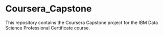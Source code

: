 # Coursera_Capstone
This repository contains the Coursera Capstone project for the IBM Data Science Professional Certificate course.
